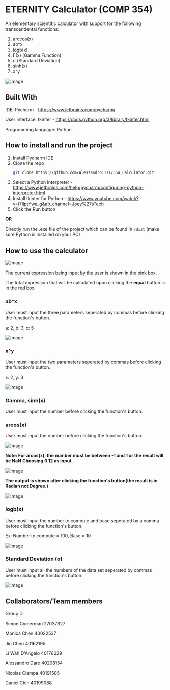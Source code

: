 # ETERNITY Calculator (COMP 354)

An elementary scientific calculator with support for the following transcendental functions:
1. arccos(x)
2. ab^x
3. logb(x)
4. Γ(x) (Gamma Function)
5. σ (Standard Deviation)
6. sinh(x)
7. x^y

![image](https://user-images.githubusercontent.com/82820460/230812695-4d04a3b5-04cc-4d31-a769-1a26bff4d366.png)


## Built With

IDE: Pycharm - https://www.jetbrains.com/pycharm/

User Interface: tkinter - https://docs.python.org/3/library/tkinter.html

Programming language: Python


## How to install and run the project
1. Install Pycharm IDE
2. Clone the repo
   ```sh
   git clone https://github.com/Alessandro1171/354_Calculator.git
   ```
3. Select a Python Interpreter - https://www.jetbrains.com/help/pycharm/configuring-python-interpreter.html
4. Install tkinter for Python - https://www.youtube.com/watch?v=i7IjptYwa_g&ab_channel=Joey%27sTech
5. Click the Run button

**OR**

Directly run the .exe file of the project which can be found in ```/dist``` (make sure Python is installed on your PC)

## How to use the calculator
![image](https://user-images.githubusercontent.com/82820460/230816768-b0944cb5-d410-44b6-b1bd-28a3fdecf7c5.png)

The current expression being input by the user is shown in the pink box.

The total expression that will be calculated upon clicking the **equal** button is in the red box.

### ab^x 
User must input the three parameters seperated by commas before clicking the function's button.

a: 2, b: 3, x: 5

![image](https://user-images.githubusercontent.com/82820460/230818209-613c62c7-17ae-4ff4-b75d-3ed77caba917.png)

### x^y 
User must input the two parameters seperated by commas before clicking the function's button.

x: 2, y: 3

![image](https://user-images.githubusercontent.com/82820460/230819387-f4d09533-9cd3-459e-baeb-0a26faafe464.png)

### Gamma, sinh(x)
User must input the number before clicking the function's button.
### arcos(x)
User must input the number before clicking the function's button.

![image](https://user-images.githubusercontent.com/86927717/230830133-0c864404-61c0-43f2-b8c4-da268ab2b4d1.png)

**Note: For arcos(x), the number must be between -1 and 1 or the result will be NaN**
**Choosing 0.12 as input**

![image](https://user-images.githubusercontent.com/86927717/230830323-912b5a89-3b7e-4c2e-a3da-8d4f671be6b5.png)

**The output is shown after clicking the function's button(the result is in Radian not Degree.)**

![image](https://user-images.githubusercontent.com/86927717/230830549-f5ee06e0-923d-4ea6-9269-2b9099cc6d2e.png)


### logb(x) 
User must input the number to compute and base seperated by a comma before clicking the function's button.

Ex: Number to compute = 100, Base = 10

![image](https://user-images.githubusercontent.com/82820460/230820134-27919ec8-9070-4c17-9786-7e69bb33fa58.png)

### Standard Deviation (σ)
User must input all the numbers of the data set seperated by commas before clicking the function's button.

![image](https://user-images.githubusercontent.com/82820460/230820424-9c899b64-71d2-4949-8e32-424810f7fc9b.png)

## Collaborators/Team members
Group D

Simon Cymerman 27037627

Monica Chen 40022537

Jin Chen 40162195

Li Wah D'Angelo 40176629

Alessandro Dare 40208154

Nicolas Ciampa 40191585

Daniel Chin 40199088

